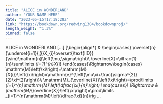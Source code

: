 ```yaml
---
title: "ALICE in WONDERLAND"
author: "YOUR NAME HERE"
date: "2023-05-15T17:18:28Z"
link: "https://bookdown.org/redwing1304/bookdownproj/"
length_weight: "1.3%"
pinned: false
---
```


ALICE in WONDERLAND [...] \[\begin{align*} & \begin{cases} \overset{n}{\underset{i=1}{,}}X_{i}\overset{\text{IID}}{\sim}\mathrm{n}\left(\mu,\sigma\right)\\ \overline{X}=\dfrac{1}{n}\sum\limits _{i=1}^{n}X_{i} \end{cases}\Rightarrow\begin{cases} \mathrm{M}\left(\xi\right)=\mathrm{M}_{X_{i}}\left(\xi\right)=\mathrm{e}^{\left(\mu\xi+\frac{\sigma^{2}}{2}\xi^{2}\right)}\\ \mathrm{M}_{\overline{X}}\left(\xi\right)=\prod\limits _{i=1}^{n}\mathrm{M}\left(\dfrac{\xi}{n}\right) \end{cases}\\ \Rightarrow & \mathrm{M}_{\overline{X}}\left(\xi\right)=\prod\limits _{i=1}^{n}\mathrm{M}\left(\dfrac{\xi}{n}\rig ...

